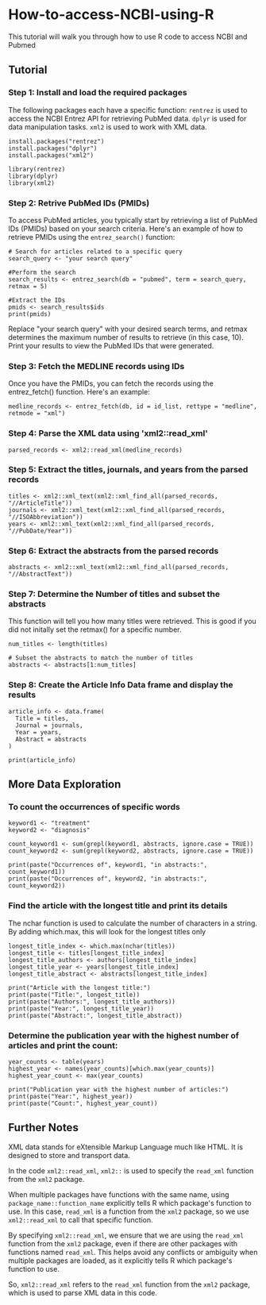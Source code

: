 # How-to-access-NCBI-using-R
This tutorial will walk you through how to use R code to access NCBI and Pubmed
## Tutorial
### Step 1: Install and load the required packages
The following packages each have a specific function:
  ```rentrez``` is used to access the NCBI Entrez API for retrieving PubMed data.
  ```dplyr``` is used for data manipulation tasks.
  ```xml2``` is used to work with XML data.
```
install.packages("rentrez")
install.packages("dplyr")
install.packages("xml2")

library(rentrez)
library(dplyr)
library(xml2)
```

### Step 2: Retrive PubMed IDs (PMIDs)
To access PubMed articles, you typically start by retrieving a list of PubMed IDs (PMIDs) based on your search criteria. Here's an example of how to retrieve PMIDs using the ```entrez_search()``` function:
```
# Search for articles related to a specific query
search_query <- "your search query"

#Perform the search
search_results <- entrez_search(db = "pubmed", term = search_query, retmax = 5)

#Extract the IDs
pmids <- search_results$ids
print(pmids)
```
Replace "your search query" with your desired search terms, and retmax determines the maximum number of results to retrieve (in this case, 10). Print your results to view the PubMed IDs that were generated.
### Step 3: Fetch the MEDLINE records using IDs
Once you have the PMIDs, you can fetch the records using the entrez_fetch() function. Here's an example:
```
medline_records <- entrez_fetch(db, id = id_list, rettype = "medline", retmode = "xml")
```
### Step 4: Parse the XML data using 'xml2::read_xml'
```
parsed_records <- xml2::read_xml(medline_records)
```
### Step 5: Extract the titles, journals, and years from the parsed records
```
titles <- xml2::xml_text(xml2::xml_find_all(parsed_records, "//ArticleTitle"))
journals <- xml2::xml_text(xml2::xml_find_all(parsed_records, "//ISOAbbreviation"))
years <- xml2::xml_text(xml2::xml_find_all(parsed_records, "//PubDate/Year"))
```
### Step 6: Extract the abstracts from the parsed records
```
abstracts <- xml2::xml_text(xml2::xml_find_all(parsed_records, "//AbstractText"))
```
### Step 7: Determine the Number of titles and subset the abstracts
This function will tell you how many titles were retrieved. This is good if you did not initally set the retmax() for a specific number.
```
num_titles <- length(titles)

# Subset the abstracts to match the number of titles
abstracts <- abstracts[1:num_titles]
```
### Step 8: Create the Article Info Data frame and display the results
```
article_info <- data.frame(
  Title = titles,
  Journal = journals,
  Year = years,
  Abstract = abstracts
)

print(article_info)
```

## More Data Exploration
### To count the occurrences of specific words
```
keyword1 <- "treatment"
keyword2 <- "diagnosis"

count_keyword1 <- sum(grepl(keyword1, abstracts, ignore.case = TRUE))
count_keyword2 <- sum(grepl(keyword2, abstracts, ignore.case = TRUE))

print(paste("Occurrences of", keyword1, "in abstracts:", count_keyword1))
print(paste("Occurrences of", keyword2, "in abstracts:", count_keyword2))
```
### Find the article with the longest title and print its details
The nchar function is used to calculate the number of characters in a string. By adding which.max, this will look for the longest titles only
```
longest_title_index <- which.max(nchar(titles))
longest_title <- titles[longest_title_index]
longest_title_authors <- authors[longest_title_index]
longest_title_year <- years[longest_title_index]
longest_title_abstract <- abstracts[longest_title_index]

print("Article with the longest title:")
print(paste("Title:", longest_title))
print(paste("Authors:", longest_title_authors))
print(paste("Year:", longest_title_year))
print(paste("Abstract:", longest_title_abstract))
```
### Determine the publication year with the highest number of articles and print the count:
```
year_counts <- table(years)
highest_year <- names(year_counts)[which.max(year_counts)]
highest_year_count <- max(year_counts)

print("Publication year with the highest number of articles:")
print(paste("Year:", highest_year))
print(paste("Count:", highest_year_count))
```
## Further Notes
XML data stands for eXtensible Markup Language much like HTML. It is designed to store and transport data.

In the code `xml2::read_xml`, `xml2::` is used to specify the `read_xml` function from the `xml2` package.

When multiple packages have functions with the same name, using `package_name::function_name` explicitly tells R which package's function to use. In this case, `read_xml` is a function from the `xml2` package, so we use `xml2::read_xml` to call that specific function.

By specifying `xml2::read_xml`, we ensure that we are using the `read_xml` function from the `xml2` package, even if there are other packages with functions named `read_xml`. This helps avoid any conflicts or ambiguity when multiple packages are loaded, as it explicitly tells R which package's function to use.

So, `xml2::read_xml` refers to the `read_xml` function from the `xml2` package, which is used to parse XML data in this code.
